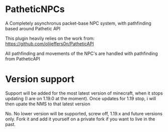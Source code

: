 # PatheticNPCs
A Completely asynchronus packet-base NPC system, with pathfinding based around Pathetic API

This plugin heavily relies on the work from: https://github.com/olijeffers0n/PatheticAPI

All pathfinding and movements of the NPC's are handled with pathfinding from PatheticAPI

# Version support

Support will be added for the most latest version of minecraft, when it stops updating (I are on 1.19.0 at the moment). Once updates for 1.19 stop, i will then upate the NMS
to that latest version

No. No lower version will be supported, screw off, 1.19.x and future versions only. Fork it and add it yourself on a private fork if you want to live in the past. 
